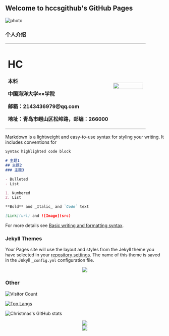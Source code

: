 ## Welcome to hccsgithub's GitHub Pages
![photo](https://gimg2.baidu.com/image_search/src=http%3A%2F%2Fimg.tuguaishou.com%2Fdesigner_upload_asset%2F15%2F71%2F49%2F13%2F94%2F9e%2F9e0d4ba65d6e4f59b4d899b58c47aad3.png%21w300_w%3Fauth_key%3D2208787200-0-0-9c9527fa9a187e147a13f147defb4b1c&refer=http%3A%2F%2Fimg.tuguaishou.com&app=2002&size=f9999,10000&q=a80&n=0&g=0n&fmt=auto?sec=1653010893&t=962e5181319e64184eea1c4d1db5daad)
### 个人介绍

<table border="0">
  <tr>
    <td width="75%">
      <h1>HC</h1>
      <p><b>本科</b></p>
      <p><b>中国海洋大学××学院</b></p>
      <p><b>邮箱：2143436979@qq.com</b></p>
      <p><b>地址：青岛市崂山区松岭路，邮编：266000</b></p>
    </td>
    <td width="25%">
      <img src="https://gimg2.baidu.com/image_search/src=http%3A%2F%2Fc-ssl.duitang.com%2Fuploads%2Fitem%2F202004%2F11%2F20200411200644_fyukv.jpg&refer=http%3A%2F%2Fc-ssl.duitang.com&app=2002&size=f9999,10000&q=a80&n=0&g=0n&fmt=auto?sec=1653010743&t=29b0ef6922cc83cfe9f8394db52924dc" width="100%">     
    </td>
  </tr>
</table>

Markdown is a lightweight and easy-to-use syntax for styling your writing. It includes conventions for

```markdown
Syntax highlighted code block

# 主题1
## 主题2
### 主题3

- Bulleted
- List

1. Numbered
2. List

**Bold** and _Italic_ and `Code` text

[Link](url) and ![Image](src)
```

For more details see [Basic writing and formatting syntax](https://docs.github.com/en/github/writing-on-github/getting-started-with-writing-and-formatting-on-github/basic-writing-and-formatting-syntax).

### Jekyll Themes

Your Pages site will use the layout and styles from the Jekyll theme you have selected in your [repository settings](https://github.com/hccsgithub/hccsgithub.github.io/settings/pages). The name of this theme is saved in the Jekyll `_config.yml` configuration file.

<div align="center"> <img src="https://metrics.lecoq.io/hccsgithub?template=classic&config.timezone=Asia%2FShanghai"> </div>

### Other

![Visitor Count](https://profile-counter.glitch.me/hccsgithub/count.svg)

[![Top Langs](https://github-readme-stats.vercel.app/api/top-langs/?username=hccsgithub)](https://github.com/Christmas/github-readme-stats)

![Christmas's GitHub stats](https://github-readme-stats.vercel.app/api?username=hccsgithub&show_icons=true&theme=tokyonight)
<!--（GitHub 活动统计图）-->
<div align="center"> <img src="https://activity-graph.herokuapp.com/graph?username=hccsgithub&theme=xcode" /> </div>
<!--（GitHub 连续打卡） -->
<div align="center"> <img src="https://github-readme-streak-stats.herokuapp.com/?user=hccsgithub" /> </div>
